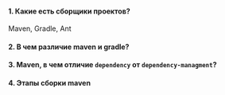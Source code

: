 #### 1. Какие есть сборщики проектов?
Maven, Gradle, Ant

#### 2. В чем различие maven и gradle?
#### 3. Maven, в чем отличие `dependency` от `dependency-managment`?
#### 4. Этапы сборки maven
